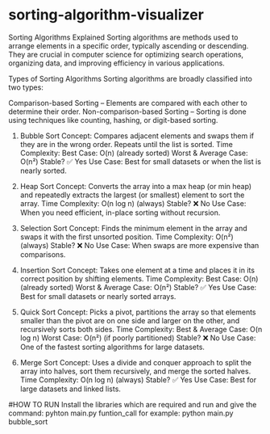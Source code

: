 # sorting-algorithm-visualizer
Sorting Algorithms Explained
Sorting algorithms are methods used to arrange elements in a specific order, typically ascending or descending. They are crucial in computer science for optimizing search operations, organizing data, and improving efficiency in various applications.

Types of Sorting Algorithms
Sorting algorithms are broadly classified into two types:

Comparison-based Sorting – Elements are compared with each other to determine their order.
Non-comparison-based Sorting – Sorting is done using techniques like counting, hashing, or digit-based sorting.


1. Bubble Sort
Concept: Compares adjacent elements and swaps them if they are in the wrong order. Repeats until the list is sorted.
Time Complexity:
Best Case: O(n) (already sorted)
Worst & Average Case: O(n²)
Stable? ✅ Yes
Use Case: Best for small datasets or when the list is nearly sorted.


2. Heap Sort
Concept: Converts the array into a max heap (or min heap) and repeatedly extracts the largest (or smallest) element to sort the array.
Time Complexity: O(n log n) (always)
Stable? ❌ No
Use Case: When you need efficient, in-place sorting without recursion.


3. Selection Sort
Concept: Finds the minimum element in the array and swaps it with the first unsorted position.
Time Complexity: O(n²) (always)
Stable? ❌ No
Use Case: When swaps are more expensive than comparisons.


4. Insertion Sort
Concept: Takes one element at a time and places it in its correct position by shifting elements.
Time Complexity:
Best Case: O(n) (already sorted)
Worst & Average Case: O(n²)
Stable? ✅ Yes
Use Case: Best for small datasets or nearly sorted arrays.


5. Quick Sort
Concept: Picks a pivot, partitions the array so that elements smaller than the pivot are on one side and larger on the other, and recursively sorts both sides.
Time Complexity:
Best & Average Case: O(n log n)
Worst Case: O(n²) (if poorly partitioned)
Stable? ❌ No
Use Case: One of the fastest sorting algorithms for large datasets.


6. Merge Sort
Concept: Uses a divide and conquer approach to split the array into halves, sort them recursively, and merge the sorted halves.
Time Complexity: O(n log n) (always)
Stable? ✅ Yes
Use Case: Best for large datasets and linked lists.


#HOW TO RUN 
Install the libraries which are required and run and give the command:
pyhton main.py funtion_call
for example:
python main.py bubble_sort
